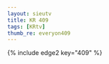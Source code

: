 ```yaml
--- 
layout: sieutv
title: KR 409
tags: [KRtv]
thumb_re: everyon409
---
```

{% include edge2 key="409" %} 

